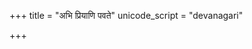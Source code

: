 +++
title = "अभि प्रियाणि पवते"
unicode_script = "devanagari"

+++
<div class="js_include" url="/vedAH/sAma/paravastu-saama/devaH/somaH/abhi-priyANi-pavate/"  newLevelForH1="1" includeTitle="false"> </div>